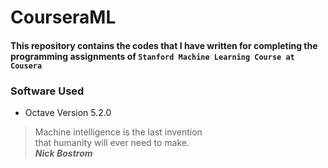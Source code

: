 # CourseraML  
  
  
#### This repository contains the codes that I have written for completing the programming assignments of ``Stanford Machine Learning Course at Cousera``  

### Software Used
* Octave Version 5.2.0  
  
  
>Machine intelligence is the last invention  
>that humanity will ever need to make.  
_**Nick Bostrom**_
